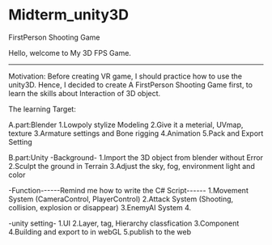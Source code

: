 # Midterm_unity3D
 FirstPerson Shooting Game

 Hello, welcome to My 3D FPS Game.



 ----------------------------------------------------------------
 Motivation:
 Before creating VR game, I should practice how to use the unity3D.
 Hence, I decided to create A FirstPerson Shooting Game first, to learn the skills about Interaction of 3D object.


 The learning Target:
 
 A.part:Blender
 1.Lowpoly stylize Modeling
 2.Give it a meterial, UVmap, texture
 3.Armature settings and Bone rigging
 4.Animation
 5.Pack and Export Setting

 B.part:Unity
 -Background-
 1.Import the 3D object from blender without Error
 2.Sculpt the ground in Terrain
 3.Adjust the sky, fog, environment light and color

 -Function------Remind me how to write the C# Script------
 1.Movement System (CameraControl, PlayerControl)
 2.Attack System (Shooting, collision, explosion or disappear)
 3.EnemyAI System
 4.

 -unity setting-
 1.UI
 2.Layer, tag, Hierarchy classfication
 3.Component
 4.Building and export to in webGL
 5.publish to the web